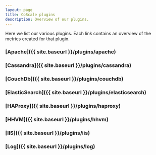 ```yaml
---
layout: page
title: CoScale plugins
description: Overview of our plugins.
---
```


Here we list our various plugins. Each link contains an overview of the metrics created for that plugin.

### [Apache]({{ site.baseurl }}/plugins/apache)

### [Cassandra]({{ site.baseurl }}/plugins/cassandra)

### [CouchDb]({{ site.baseurl }}/plugins/couchdb)

### [ElasticSearch]({{ site.baseurl }}/plugins/elasticsearch)

### [HAProxy]({{ site.baseurl }}/plugins/haproxy)

### [HHVM]({{ site.baseurl }}/plugins/hhvm)

### [IIS]({{ site.baseurl }}/plugins/iis)

### [Log]({{ site.baseurl }}/plugins/log)
